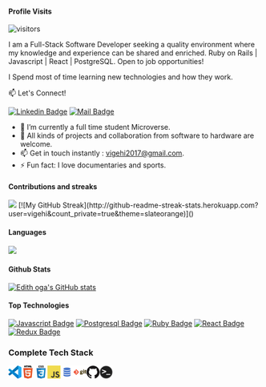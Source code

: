 #### Profile Visits
![visitors](https://profile-counter.glitch.me/vigehi/count.svg)

I am a Full-Stack Software Developer seeking a quality environment where my knowledge and experience can be shared and enriched. Ruby on Rails | Javascript | React | PostgreSQL. Open to job opportunities!

I Spend most of time learning new technologies and how they work.

:mailbox: Let's Connect!

[![Linkedin Badge](https://img.shields.io/badge/-Edithoga-0e76a8?style=flat&labelColor=0e76a8&logo=linkedin&logoColor=white)](https://www.linkedin.com/in/edith-oga-5708801b8/) 
[![Mail Badge](https://img.shields.io/badge/-edithoga-c0392b?style=flat&labelColor=c0392b&logo=gmail&logoColor=white)](mailto:vigehi2017@gmail.com)


- 🔭 I’m currently a full time student Microverse.
- 🤔 All kinds of projects and collaboration from software to hardware are welcome.
- 📫 Get in touch instantly : vigehi2017@gmail.com.
- ⚡ Fun fact: I love documentaries and sports.
<p >

#### Contributions and streaks
<img src="https://github-readme-streak-stats.herokuapp.com/?user=vigehi"/>
[![My GitHub Streak](http://github-readme-streak-stats.herokuapp.com?user=vigehi&count_private=true&theme=slateorange)]()


#### Languages
<img src="https://github-readme-stats.vercel.app/api/top-langs?username=vigehi&layout=compact"/>
</p>

#### Github Stats
[![Edith oga's GitHub stats](https://github-readme-stats.vercel.app/api?username=vigehi&theme=gruvbox)](https://github.com/vigehi/github-readme-stats)






#### Top Technologies

[![Javascript Badge](https://img.shields.io/badge/-Javascript-F0DB4F?style=for-the-badge&labelColor=black&logo=javascript&logoColor=F0DB4F)](#) 
[![Postgresql Badge](https://img.shields.io/badge/-Postgresql-305d8d?style=for-the-badge&labelColor=black&logo=postgresql&logoColor=305d8d)](#) 
[![Ruby Badge](https://img.shields.io/badge/-Ruby-red?style=for-the-badge&labelColor=black&logo=ruby&logoColor=red)](#) 
[![React Badge](https://img.shields.io/badge/-React-blue?style=for-the-badge&labelColor=black&logo=react&logoColor=blue)](#) 
[![Redux Badge](https://img.shields.io/badge/-Redux-green?style=for-the-badge&labelColor=black&logo=redux&logoColor=green)](#) 


### Complete Tech Stack

<img align="left" alt="Visual Studio Code" width="26px" src="https://raw.githubusercontent.com/github/explore/80688e429a7d4ef2fca1e82350fe8e3517d3494d/topics/visual-studio-code/visual-studio-code.png" />
<img align="left" alt="HTML5" width="26px" src="https://raw.githubusercontent.com/github/explore/80688e429a7d4ef2fca1e82350fe8e3517d3494d/topics/html/html.png" />
<img align="left" alt="CSS3" width="26px" src="https://raw.githubusercontent.com/github/explore/80688e429a7d4ef2fca1e82350fe8e3517d3494d/topics/css/css.png" />
<img align="left" alt="JavaScript" width="26px" src="https://raw.githubusercontent.com/github/explore/80688e429a7d4ef2fca1e82350fe8e3517d3494d/topics/javascript/javascript.png" />
<img align="left" alt="JavaScript" width="26px" src="https://raw.githubusercontent.com/github/explore/80688e429a7d4ef2fca1e82350fe8e3517d3494d/topics/sql/sql.png"/>
<img align="left" alt="Git" width="26px" src="https://raw.githubusercontent.com/github/explore/80688e429a7d4ef2fca1e82350fe8e3517d3494d/topics/git/git.png" />
<img align="left" alt="GitHub" width="26px" src="https://raw.githubusercontent.com/github/explore/78df643247d429f6cc873026c0622819ad797942/topics/github/github.png" />
<img align="left" alt="Terminal" width="26px" src="https://raw.githubusercontent.com/github/explore/80688e429a7d4ef2fca1e82350fe8e3517d3494d/topics/terminal/terminal.png" />

<br />
<br />

 


